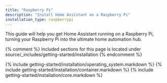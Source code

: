 ```yaml
---
title: "Raspberry Pi"
description: "Install Home Assistant on a Raspberry Pi"
installation_type: raspberrypi
---
```

This guide will help you get Home Assistant running on a Raspberry Pi, turning your Raspberry Pi into the ultimate home automation hub.

{% comment %}
Included sections for this page is located under source/_includes/getting-started/installation
{% endcomment %}

{% include getting-started/installation/operating_system.markdown %}
{% include getting-started/installation/container.markdown %}
{% include getting-started/installation/core.markdown %}
